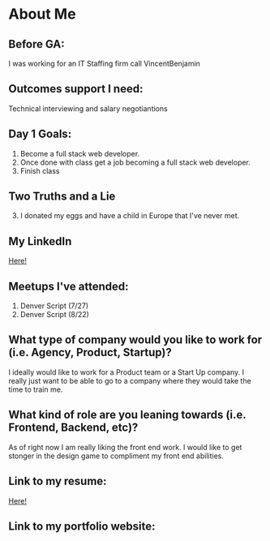 # About Me

## Before GA:
I was working for an IT Staffing firm call VincentBenjamin

## Outcomes support I need:
Technical interviewing and salary negotiantions

## Day 1 Goals:
1. Become a full stack web developer.
2. Once done with class get a job becoming a full stack web developer.
3. Finish class

## Two Truths and a Lie

3. I donated my eggs and have a child in Europe that I've never met.

## My LinkedIn
[Here!](https://www.linkedin.com/in/jeremy-verdolino-96b59843/)

## Meetups I've attended:
1. Denver Script (7/27)
2. Denver Script (8/22)

## What type of company would you like to work for (i.e. Agency, Product, Startup)?
I ideally would like to work for a Product team or a Start Up company. I really just want to be able to go to a company where they would take the time to train me.

## What kind of role are you leaning towards (i.e. Frontend, Backend, etc)?
As of right now I am really liking the front end work. I would like to get stonger in the design game to compliment my front end abilities. 

## Link to my resume: 
[Here!](https://www.canva.com/design/DACch974r80/QK1XYyMCDudPVfFJuXRnKw/edit)

## Link to my portfolio website: 

